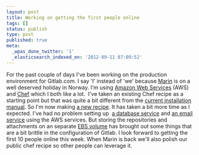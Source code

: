 ```yaml
---
layout: post
title: Working on getting the first people online
tags: []
status: publish
type: post
published: true
meta:
  _wpas_done_twitter: '1'
  _elasticsearch_indexed_on: '2012-09-11 07:09:52'
---
```

For the past couple of days I've been working on the production environment for Gitlab.com. I say 'I' instead of 'we' because [Marin](http://blog.gitlab.com/2012/09/04/welcome-marin/) is on a well deserved holiday in Norway. I'm using [Amazon Web Services](http://aws.amazon.com/) (AWS) and [Chef](http://www.opscode.com/chef/) which I both like a lot.  I've taken an existing Chef recipe as a starting point but that was quite a bit different from the [current installation manual](https://github.com/gitlabhq/gitlabhq/blob/master/doc/installation.md). So I'm now making [a new recipe](https://github.com/dosire/cookbook-gitlab/). It has taken a bit more time as I expected. I've had no problem setting up  [a database service](http://aws.amazon.com/rds/) and [an email service](http://aws.amazon.com/ses/) using the AWS services. But storing the repositories and attachments on an separate [EBS volume](http://aws.amazon.com/ebs/) has brought out some things that are a bit brittle in the configuration of Gitlab. I look forward to getting the first 10 people online this week. When Marin is back we'll also polish our public chef recipe so other people can leverage it.